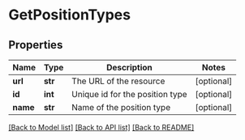 # GetPositionTypes

## Properties
Name | Type | Description | Notes
------------ | ------------- | ------------- | -------------
**url** | **str** | The URL of the resource | [optional] 
**id** | **int** | Unique id for the position type | [optional] 
**name** | **str** | Name of the position type | [optional] 

[[Back to Model list]](../README.md#documentation-for-models) [[Back to API list]](../README.md#documentation-for-api-endpoints) [[Back to README]](../README.md)


